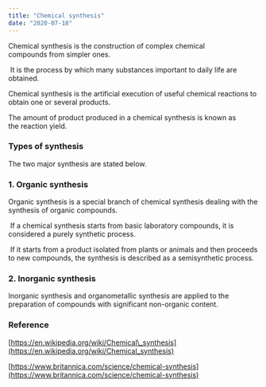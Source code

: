 ```yaml
---
title: "Chemical synthesis"
date: "2020-07-18"
---
```


Chemical synthesis is the construction of complex chemical compounds from simpler ones. 

 It is the process by which many substances important to daily life are obtained. 

Chemical synthesis is the artificial execution of useful chemical reactions to obtain one or several products.

The amount of product produced in a chemical synthesis is known as the reaction yield. 

### Types of synthesis

The two major synthesis are stated below.

### 1\. Organic synthesis

Organic synthesis is a special branch of chemical synthesis dealing with the synthesis of organic compounds.

 If a chemical synthesis starts from basic laboratory compounds, it is considered a purely synthetic process. 

 If it starts from a product isolated from plants or animals and then proceeds to new compounds, the synthesis is described as a semisynthetic process.

### 2\. Inorganic synthesis

Inorganic synthesis and organometallic synthesis are applied to the preparation of compounds with significant non-organic content.

### Reference

[https://en.wikipedia.org/wiki/Chemical\_synthesis](https://en.wikipedia.org/wiki/Chemical_synthesis)

[https://www.britannica.com/science/chemical-synthesis](https://www.britannica.com/science/chemical-synthesis)
